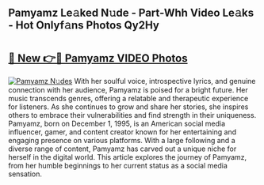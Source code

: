 ## Pamyamz Le𝚊ked N𝚞de - Part-Whh Video Le𝚊ks - Hot Onlyf𝚊ns Photos Qy2Hy

# <h2><a href="http://ac20814.deff.icu/?id=Pamyamz">🔗 New 👉🔴 Pamyamz VIDEO Photos</a></h2>

[![Pamyamz N𝚞des](https://i.imgur.com/rIISA9y.gif)](http://ac20814.deff.icu/?id=Pamyamz)
With her soulful voice, introspective lyrics, and genuine connection with her audience, Pamyamz is poised for a bright future. Her music transcends genres, offering a relatable and therapeutic experience for listeners. As she continues to grow and share her stories, she inspires others to embrace their vulnerabilities and find strength in their uniqueness. Pamyamz, born on December 1, 1995, is an American social media influencer, gamer, and content creator known for her entertaining and engaging presence on various platforms. With a large following and a diverse range of content, Pamyamz has carved out a unique niche for herself in the digital world. This article explores the journey of Pamyamz, from her humble beginnings to her current status as a social media sensation.

